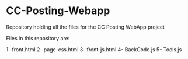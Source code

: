 # CC-Posting-Webapp
Repository holding all the files for the CC Posting WebApp project

Files in this repository are:

1- front.html
2- page-css.html
3- front-js.html
4- BackCode.js
5- Tools.js
